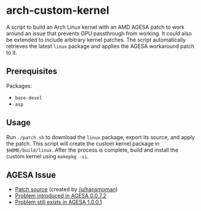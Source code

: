 # arch-custom-kernel

A script to build an Arch Linux kernel with an AMD AGESA patch to work around an issue that prevents GPU passthrough from working. It could also be extended to include arbitrary kernel patches. The script automatically retrieves the latest `linux` package and applies the AGESA workaround patch to it.

## Prerequisites

Packages:

* `base-devel`
* `asp`

## Usage

Run `./patch.sh` to download the `linux` package, export its source, and apply the patch. This script will create the custom kernel package in `$HOME/build/linux`. After the process is complete, build and install the custom kernel using `makepkg -si`.

## AGESA Issue

* [Patch source](https://clbin.com/VCiYJ) (created by [/u/hansmoman](https://www.reddit.com/r/VFIO/comments/bqeixd/apparently_the_latest_bios_on_asrockmsi_boards/eo4neta/))
* [Problem introduced in AGESA 0.0.7.2](https://www.reddit.com/r/Amd/comments/bh3qqz/agesa_0072_pci_quirk/)
* [Problem still exists in AGESA 1.0.0.1](https://www.reddit.com/r/VFIO/comments/bvqxnt/psa_amd_agesa_1001_does_not_fix_the_pci/)

